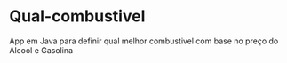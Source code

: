 # Qual-combustivel
App em Java para definir qual melhor combustivel com base no preço do Alcool e Gasolina

